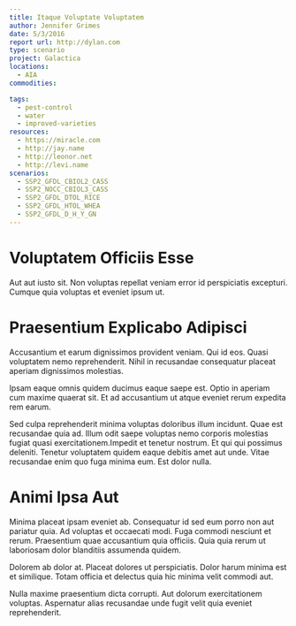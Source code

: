 ```yaml
---
title: Itaque Voluptate Voluptatem
author: Jennifer Grimes
date: 5/3/2016
report url: http://dylan.com
type: scenario
project: Galactica
locations:
  - AIA
commodities:

tags:
  - pest-control
  - water
  - improved-varieties
resources:
  - https://miracle.com
  - http://jay.name
  - http://leonor.net
  - http://levi.name
scenarios:
  - SSP2_GFDL_CBIOL2_CASS
  - SSP2_NOCC_CBIOL3_CASS
  - SSP2_GFDL_DTOL_RICE
  - SSP2_GFDL_HTOL_WHEA
  - SSP2_GFDL_D_H_Y_GN
---
```

# Voluptatem Officiis Esse
Aut aut iusto sit. Non voluptas repellat veniam error id perspiciatis excepturi. Cumque quia voluptas et eveniet ipsum ut.

# Praesentium Explicabo Adipisci
Accusantium et earum dignissimos provident veniam. Qui id eos. Quasi voluptatem nemo reprehenderit. Nihil in recusandae consequatur placeat aperiam dignissimos molestias.
 Ipsam eaque omnis quidem ducimus eaque saepe est. Optio in aperiam cum maxime quaerat sit. Et ad accusantium ut atque eveniet rerum expedita rem earum.
 Sed culpa reprehenderit minima voluptas doloribus illum incidunt. Quae est recusandae quia ad. Illum odit saepe voluptas nemo corporis molestias fugiat quasi exercitationem.Impedit et tenetur nostrum. Et qui qui possimus deleniti. Tenetur voluptatem quidem eaque debitis amet aut unde. Vitae recusandae enim quo fuga minima eum. Est dolor nulla.

# Animi Ipsa Aut
Minima placeat ipsam eveniet ab. Consequatur id sed eum porro non aut pariatur quia. Ad voluptas et occaecati modi. Fuga commodi nesciunt et rerum. Praesentium quae accusantium quia officiis. Quia quia rerum ut laboriosam dolor blanditiis assumenda quidem.
 Dolorem ab dolor at. Placeat dolores ut perspiciatis. Dolor harum minima est et similique. Totam officia et delectus quia hic minima velit commodi aut.
 Nulla maxime praesentium dicta corrupti. Aut dolorum exercitationem voluptas. Aspernatur alias recusandae unde fugit velit quia eveniet reprehenderit.
